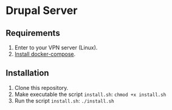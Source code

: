 Drupal Server
==============

Requirements
------------
1. Enter to your VPN server (Linux).
2. [Install docker-compose](https://docs.docker.com/compose/install/other/).

Installation
------------
1. Clone this repository.
2. Make executable the script `install.sh`: `chmod +x install.sh`
3. Run the script `install.sh`: `./install.sh`
